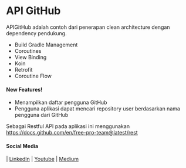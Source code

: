 # API GitHub
APIGitHub adalah contoh dari penerapan clean architecture dengan dependency pendukung.

  - Build Gradle Management
  - Coroutines
  - View Binding
  - Koin
  - Retrofit
  - Coroutine Flow
  
#### New Features!

  - Menampilkan daftar pengguna GitHub
  - Pengguna aplikasi dapat mencari repository user berdasarkan nama pengguna dari GitHub

Sebagai Restful API pada aplikasi ini menggunakan https://docs.github.com/en/free-pro-team@latest/rest

#### Social Media
| [LinkedIn](https://www.linkedin.com/in/renalsa18/) | [Youtube](https://www.youtube.com/channel/UCU9kq_235U9rEYT6v6DE_tQ?view_as=subscriber) | [Medium](https://renaldysabdo.medium.com)
